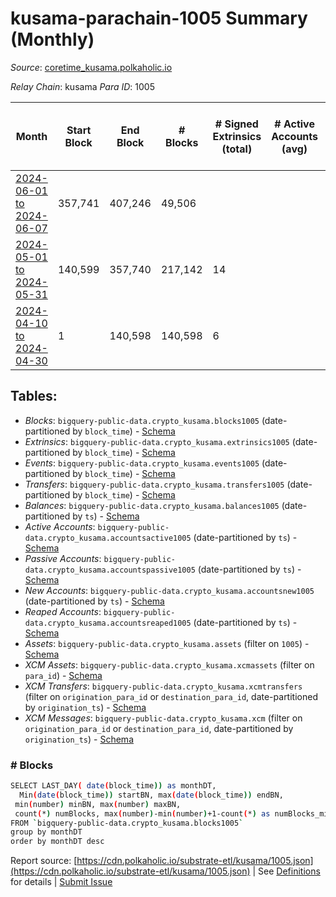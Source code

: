# kusama-parachain-1005 Summary (Monthly)

_Source_: [coretime_kusama.polkaholic.io](https://coretime_kusama.polkaholic.io)

*Relay Chain*: kusama
*Para ID*: 1005



| Month | Start Block | End Block | # Blocks | # Signed Extrinsics (total) | # Active Accounts (avg) | # Addresses with Balances (max) | Issues |
| ----- | ----------- | --------- | -------- | --------------------------- | ----------------------- | ------------------------------- | ------ |
| [2024-06-01 to 2024-06-07](/kusama/1005-coretime_kusama/2024-06-30.md) | 357,741 | 407,246 | 49,506 |  |  | 29 | -   |   
| [2024-05-01 to 2024-05-31](/kusama/1005-coretime_kusama/2024-05-31.md) | 140,599 | 357,740 | 217,142 | 14 |  | 29 | -   |   
| [2024-04-10 to 2024-04-30](/kusama/1005-coretime_kusama/2024-04-30.md) | 1 | 140,598 | 140,598 | 6 |  | 17 | -   |   

## Tables:

* _Blocks_: `bigquery-public-data.crypto_kusama.blocks1005` (date-partitioned by `block_time`) - [Schema](/schema/balances.json)
* _Extrinsics_: `bigquery-public-data.crypto_kusama.extrinsics1005` (date-partitioned by `block_time`) - [Schema](/schema/extrinsics.json)
* _Events_: `bigquery-public-data.crypto_kusama.events1005` (date-partitioned by `block_time`) - [Schema](/schema/events.json)
* _Transfers_: `bigquery-public-data.crypto_kusama.transfers1005` (date-partitioned by `block_time`) - [Schema](/schema/transfers.json)
* _Balances_: `bigquery-public-data.crypto_kusama.balances1005` (date-partitioned by `ts`) - [Schema](/schema/balances.json)
* _Active Accounts_: `bigquery-public-data.crypto_kusama.accountsactive1005` (date-partitioned by `ts`) - [Schema](/schema/accountsactive.json)
* _Passive Accounts_: `bigquery-public-data.crypto_kusama.accountspassive1005` (date-partitioned by `ts`) - [Schema](/schema/accountspassive.json)
* _New Accounts_: `bigquery-public-data.crypto_kusama.accountsnew1005` (date-partitioned by `ts`) - [Schema](/schema/accountsnew.json)
* _Reaped Accounts_: `bigquery-public-data.crypto_kusama.accountsreaped1005` (date-partitioned by `ts`) - [Schema](/schema/accountsreaped.json)
* _Assets_: `bigquery-public-data.crypto_kusama.assets` (filter on `1005`) - [Schema](/schema/assets.json)
* _XCM Assets_: `bigquery-public-data.crypto_kusama.xcmassets` (filter on `para_id`) - [Schema](/schema/xcmassets.json)
* _XCM Transfers_: `bigquery-public-data.crypto_kusama.xcmtransfers` (filter on `origination_para_id` or `destination_para_id`, date-partitioned by `origination_ts`) - [Schema](/schema/xcmtransfers.json)
* _XCM Messages_: `bigquery-public-data.crypto_kusama.xcm` (filter on `origination_para_id` or `destination_para_id`, date-partitioned by `origination_ts`) - [Schema](/schema/xcm.json)

### # Blocks
```bash
SELECT LAST_DAY( date(block_time)) as monthDT,
  Min(date(block_time)) startBN, max(date(block_time)) endBN, 
 min(number) minBN, max(number) maxBN, 
 count(*) numBlocks, max(number)-min(number)+1-count(*) as numBlocks_missing 
FROM `bigquery-public-data.crypto_kusama.blocks1005` 
group by monthDT 
order by monthDT desc
```


Report source: [https://cdn.polkaholic.io/substrate-etl/kusama/1005.json](https://cdn.polkaholic.io/substrate-etl/kusama/1005.json) | See [Definitions](/DEFINITIONS.md) for details | [Submit Issue](https://github.com/colorfulnotion/substrate-etl/issues)
